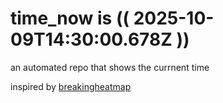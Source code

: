 # time_now is (( 2025-10-09T14:30:00.678Z ))

an automated repo that shows the currnent time

inspired by [breakingheatmap](https://github.com/breakingheatmap/breakingheatmap)